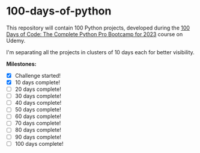 # 100-days-of-python

This repository will contain 100 Python projects, developed during the [100 Days
of Code: The Complete Python Pro Bootcamp for 2023](https://www.udemy.com/course/100-days-of-code/) course on Udemy.

I'm separating all the projects in clusters of 10 days each for better visibility.

**Milestones:**

- [x] Challenge started!
- [x] 10 days complete!
- [ ] 20 days complete!
- [ ] 30 days complete!
- [ ] 40 days complete!
- [ ] 50 days complete!
- [ ] 60 days complete!
- [ ] 70 days complete!
- [ ] 80 days complete!
- [ ] 90 days complete!
- [ ] 100 days complete!
